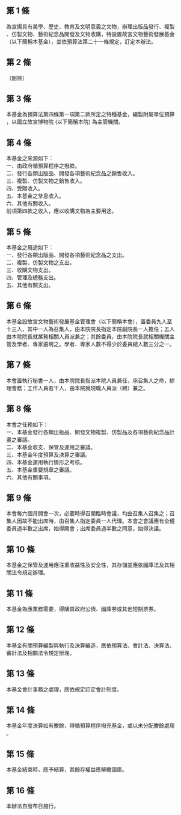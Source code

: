 第 1 條
-------
為宣揚具有美學、歷史、教育及文明意義之文物，辦理出版品發行、複製  
、仿製文物、藝術紀念品開發及文物收購，特設置故宮文物藝術發展基金  
（以下簡稱本基金），並依預算法第二十一條規定，訂定本辦法。

第 2 條
-------
（刪除）

第 3 條
-------
本基金為預算法第四條第一項第二款所定之特種基金，編製附屬單位預算  
，以國立故宮博物院 (以下簡稱本院) 為主管機關。

第 4 條
-------
本基金之來源如下：  
一、由政府循預算程序之撥款。  
二、發行各類出版品、開發各項藝術紀念品之銷售收入。  
三、複製、仿製文物之銷售收入。  
四、受贈收入。  
五、本基金之孳息收入。  
六、其他有關收入。  
前項第四款之收入，應以收購文物為主要用途。

第 5 條
-------
本基金之用途如下：  
一、發行各類出版品、開發各項藝術紀念品之支出。  
二、複製、仿製文物之支出。  
三、收購文物支出。  
四、管理及總務支出。  
五、其他有關支出。

第 6 條
-------
本基金設故宮文物藝術發展基金管理會（以下簡稱本會），置委員九人至  
十三人，其中一人為召集人，由本院院長指定本院副院長一人擔任；五人  
由本院院長就業務相關人員派兼之；其餘委員，由本院院長就相關機關主  
管及學者、專家遴聘之。學者、專家人數不得少於委員總人數三分之一。

第 7 條
-------
本會置執行秘書一人，由本院院長指派本院人員兼任，承召集人之命，綜  
理會務；工作人員若干人，由本院就現職人員派（聘）兼之。

第 8 條
-------
本會之任務如下：  
一、本基金發行各類出版品、開發文物複製、仿製品及各項藝術紀念品計  
    畫之審議。  
二、本基金收支、保管及運用之審議。   
三、本基金年度預算及決算之審議。  
四、本基金運用執行情形之考核。  
五、本基金重要規章之審議。  
六、其他有關事項。

第 9 條
-------
本會每六個月開會一次，必要時得召開臨時會議，均由召集人召集之；召  
集人因故不能出席時，由召集人指定委員一人代理。本會之會議應有全體  
委員過半數之出席，始得開會；出席委員過半數之同意，始得決議。

第 10 條
--------
本基金之保管及運用應注重收益性及安全性，其存儲並應依國庫法及其相  
關法令規定辦理。

第 11 條
--------
本基金為應業務需要，得購買政府公債、國庫券或其他短期票券。

第 12 條
--------
本基金有關預算編製與執行及決算編造，應依預算法、會計法、決算法、  
審計法及相關法令規定辦理。

第 13 條
--------
本基金會計事務之處理，應依規定訂定會計制度。

第 14 條
--------
本基金年度決算如有賸餘，得循預算程序撥充基金，或以未分配賸餘處理  
。

第 15 條
--------
本基金結束時，應予結算，其餘存權益應解繳國庫。

第 16 條
--------
本辦法自發布日施行。


